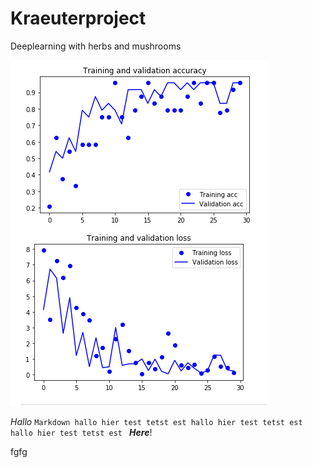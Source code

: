 # Kraeuterproject
Deeplearning with herbs and mushrooms

![alt text](https://github.com/TTJakob/Kraeuterproject/blob/1.1/3VVG16.PNG)

 _Hallo_ 
 `Markdown
  hallo hier test tetst est
 hallo hier test tetst est
 hallo hier test tetst est
 ` 
 *****Here*****!

fgfg
